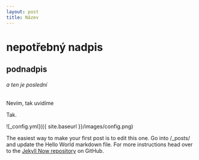 ```yaml
---
layout: post
title: Název
---
```


# nepotřebný nadpis


## podnadpis

###### a ten je poslední

Nevím, tak uvidíme

Tak.

![_config.yml]({{ site.baseurl }}/images/config.png)

The easiest way to make your first post is to edit this one. Go into /_posts/ and update the Hello World markdown file. For more instructions head over to the [Jekyll Now repository](https://github.com/barryclark/jekyll-now) on GitHub.